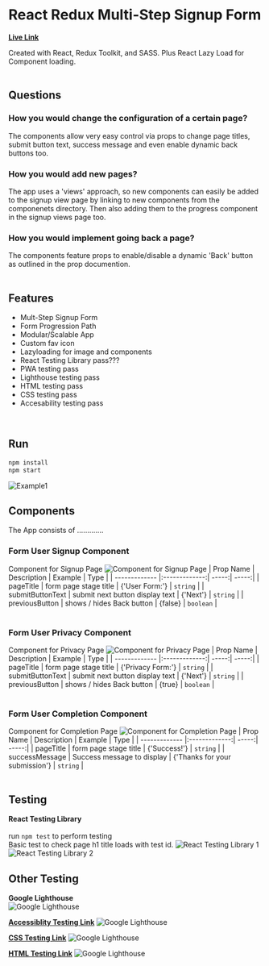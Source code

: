 # React Redux Multi-Step Signup Form
__[Live Link](https://unruffled-mcnulty-71b799.netlify.app)__
<br />

Created with React, Redux Toolkit, and SASS. Plus React Lazy Load for Component loading.
<br /><br />


## Questions
### How you would change the configuration of a certain page?
The components allow very easy control via props to change page titles, submit button text, success message and even enable dynamic back buttons too.
<br />

### How you would add new pages?
The app uses a 'views' approach, so new components can easily be added to the signup view page by linking to new components from the componenets directory. Then also adding them to the progress component in the signup views page too.
<br />

### How you would implement going back a page?
The components feature props to enable/disable a dynamic 'Back' button as outlined in the prop documention.
<br /><br />


## Features
- Mult-Step Signup Form
- Form Progression Path
- Modular/Scalable App
- Custom fav icon
- Lazyloading for image and components
- React Testing Library pass???
- PWA testing pass
- Lighthouse testing pass
- HTML testing pass
- CSS testing pass
- Accesability testing pass
<br />

## Run
````cmd
npm install
npm start
````
![Example1](./md/example1.png)


## Components
The App consists of .............

### Form User Signup Component
Component for Signup Page
![Component for Signup Page](./md/stage1.png)
| Prop Name       | Description           | Example  | Type  |
| ------------- |:-------------:| -----:| -----:|
| pageTitle | form page stage title | {'User Form:'} | `string` |
| submitButtonText | submit next button display text | {'Next'} | `string` |
| previousButton | shows / hides Back button | {false} | `boolean` |
<br /><br />

### Form User Privacy Component
Component for Privacy Page
![Component for Privacy Page](./md/stage2.png)
| Prop Name       | Description           | Example  | Type  |
| ------------- |:-------------:| -----:| -----:|
| pageTitle | form page stage title | {'Privacy Form:'} | `string` |
| submitButtonText | submit next button display text | {'Next'} | `string` |
| previousButton | shows / hides Back button | {true} | `boolean` |
<br /><br />

### Form User Completion Component
Component for Completion Page
![Component for Completion Page](./md/stage3.png)
| Prop Name       | Description           | Example  | Type  |
| ------------- |:-------------:| -----:| -----:|
| pageTitle | form page stage title | {'Success!'} | `string` |
| successMessage | Success message to display | {'Thanks for your submission'} | `string` |
<br /><br />


## Testing
__React Testing Library__
<br /><br />
run `npm test` to perform testing
<br />
Basic test to check page h1 title loads with test id. 
![React Testing Library 1](./md/test1.png)
![React Testing Library 2](./md/test2.png)


## Other Testing

__Google Lighthouse__
<br />
![Google Lighthouse](./md/lighthouse.png)

__[Accessiblity Testing Link](https://wave.webaim.org/report#/https://unruffled-mcnulty-71b799.netlify.app/)__
![Google Lighthouse](./md/access.png)

__[CSS Testing Link](https://jigsaw.w3.org/css-validator/validator?profile=css3&warning=0&uri=https://unruffled-mcnulty-71b799.netlify.app/)__
![Google Lighthouse](./md/css.png)

__[HTML Testing Link](https://validator.w3.org/nu/?doc=https://unruffled-mcnulty-71b799.netlify.app/)__
![Google Lighthouse](./md/html.png)
